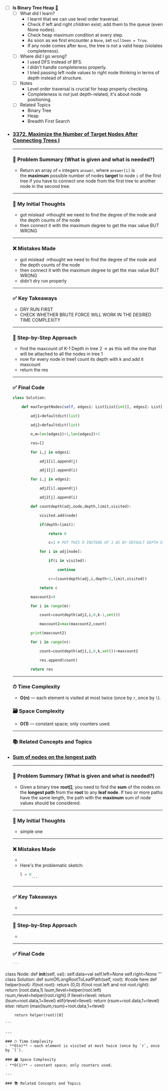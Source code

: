 
- [ ] **Is Binary Tree Heap** [🔗](https://www.geeksforgeeks.org/problems/is-binary-tree-heap/1)
    - [ ] What did I learn?
        - I learnt that we can use level order traversal.
        - Check if left and right children exist; add them to the queue (even None nodes).
        - Check heap maximum condition at every step.
        - As soon as we first encounter a `None`, set `nullSeen = True`.
        - If any node comes after `None`, the tree is not a valid heap (violates completeness).
    - [ ] Where did I go wrong?
        - I used DFS instead of BFS.
        - I didn't handle completeness properly.
        - I tried passing left node values to right node thinking in terms of depth instead of structure.
    - [ ] Notes
        - Level order traversal is crucial for heap property checking.
        - Completeness is *not* just depth-related, it's about node positioning.
    - [ ] Related Topics
        - Binary Tree
        - Heap
        - Breadth First Search



	
- ### [3372. Maximize the Number of Target Nodes After Connecting Trees I](https://leetcode.com/problems/maximize-the-number-of-target-nodes-after-connecting-trees-i/)
    
    ---

    ### 🧾 Problem Summary (What is given and what is needed?) 
    - Return an array of `n` integers `answer`, where `answer[i]` is the **maximum** possible number of nodes **target** to node `i` of the first tree if you have to connect one node from the first tree to another node in the second tree.

    ---

    ### 💭 My Initial Thoughts
    - got mislead ->thought we need to find the degree of the node and the depth counts of the node
    - then connect it with the maximum degree to get the max value BUT WRONG

    ---

    ### ❌ Mistakes Made
    -  got mislead ->thought we need to find the degree of the node and the depth counts of the node
    - then connect it with the maximum degree to get the max value BUT WRONG
    - didn't  dry run properly
    
    ---

    ### ✅ Key Takeaways
    - DRY RUN FIRST
    - CHECK WHETHER BRUTE FORCE WILL WORK IN THE DESIRED TIME COMPLEXITY

    ---

    ### 🧭 Step-by-Step Approach
	- find the maxcount of K-1 Depth  in tree 2 -> as this will the one that will be attached to all the nodes in tree 1
	- now for every node in tree1 count its depth with k and add it maxcount
	- return the res
    
    ---

    ### ✅ Final Code

    ```python
    class Solution:
	
	    def maxTargetNodes(self, edges1: List[List[int]], edges2: List[List[int]], k: int) -> List[int]:
	
	        adj1=defaultdict(list)
	
	        adj2=defaultdict(list)
	
	        n,m=len(edges1)+1,len(edges2)+1
	
	        res=[]
	
	        for i,j in edges1:
	
	            adj1[i].append(j)
	
	            adj1[j].append(i)
	
	        for i,j in edges2:
	
	            adj2[i].append(j)
	
	            adj2[j].append(i)
	
	        def countdepth(adj,node,depth,limit,visited):
	
	            visited.add(node)
	
	            if(depth>limit):
	
	                return 0
	
		            c=1 # PUT THIS 0 INSTEAD OF 1 AS BY DEFAULT DEPTH OF 0 IS ALSO TO BE COUNTED
	
	            for i in adj[node]:
	
	                if(i in visited):
	
	                    continue
	
	                c+=(countdepth(adj,i,depth+1,limit,visited))
	
	            return c
	
	        maxcount2=0
	
	        for i in range(m):
	
	            count=countdepth(adj2,i,0,k-1,set())
	
	            maxcount2=max(maxcount2,count)
	
	        print(maxcount2)
	
	        for i in range(n):
	
	            count=countdepth(adj1,i,0,k,set())+maxcount2
	
	            res.append(count)
	
	        return res
    ```

    ---

    ### ⏱ Time Complexity
    - **O(n)** — each element is visited at most twice (once by `r`, once by `l`).

    ### 🗃 Space Complexity
    - **O(1)** — constant space; only counters used.

    ---

    ### 📚 Related Concepts and Topics


- ### [Sum of nodes on the longest path](https://www.geeksforgeeks.org/problems/sum-of-the-longest-bloodline-of-a-tree/1) 
    
    ---

    ### 🧾 Problem Summary (What is given and what is needed?) 
    - Given a binary tree **root[]**, you need to find the **sum** of the nodes on the **longest path** from the **root** to any **leaf node**. If two or more paths have the same length, the path with the **maximum** sum of node values should be considered.

    ---

    ### 💭 My Initial Thoughts
    - simple one 

    ---

    ### ❌ Mistakes Made
    - 
    - Here's the problematic sketch:
      ```python
      l = 0
           ```

    ---

    ### ✅ Key Takeaways
    - 

    ---

    ### 🧭 Step-by-Step Approach
    - 
    ---

    ### ✅ Final Code

    ```python
    '''
class Node:
    def __init__(self, val):
        self.data=val
        self.left=None
        self.right=None
'''
class Solution:
    def sumOfLongRootToLeafPath(self, root):
        #code here
        def helper(root):
            if(not root):
                return (0,0)
            if(not root.left and not root.right):
                return (root.data,1)
            lsum,llevel=helper(root.left)
            rsum,rlevel=helper(root.right)
            if llevel>rlevel:
                return (lsum+root.data,1+llevel)
            elif(rlevel>llevel):
                return (rsum+root.data,1+rlevel)
            else:
                return (max(lsum,rsum)+root.data,1+rlevel)
                
        return helper(root)[0]
     
    ```

    ---

    ### ⏱ Time Complexity
    - **O(n)** — each element is visited at most twice (once by `r`, once by `l`).

    ### 🗃 Space Complexity
    - **O(1)** — constant space; only counters used.

    ---

    ### 📚 Related Concepts and Topics

